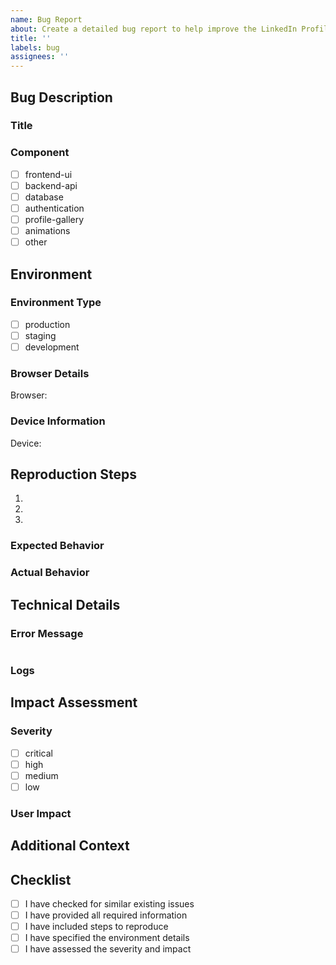 ```yaml
---
name: Bug Report
about: Create a detailed bug report to help improve the LinkedIn Profiles Gallery
title: ''
labels: bug
assignees: ''
---
```


## Bug Description
### Title
<!-- Provide a clear and concise description of the bug (minimum 10 characters) -->

### Component
<!-- Select the affected component -->
- [ ] frontend-ui
- [ ] backend-api
- [ ] database
- [ ] authentication
- [ ] profile-gallery
- [ ] animations
- [ ] other

## Environment
### Environment Type
<!-- Select the environment where the bug occurred -->
- [ ] production
- [ ] staging
- [ ] development

### Browser Details
<!-- If frontend issue, specify browser name and version -->
Browser: 

### Device Information
<!-- If relevant, specify device details -->
Device: 

## Reproduction Steps
<!-- Provide detailed steps to reproduce the issue (minimum 3 steps) -->
1. 
2. 
3. 

### Expected Behavior
<!-- Describe what should happen (minimum 20 characters) -->

### Actual Behavior
<!-- Describe what actually happens (minimum 20 characters) -->

## Technical Details
### Error Message
<!-- If applicable, provide the error message or stack trace -->
```console

```

### Logs
<!-- If applicable, attach relevant log files -->

## Impact Assessment
### Severity
<!-- Select the severity level -->
- [ ] critical
- [ ] high
- [ ] medium
- [ ] low

### User Impact
<!-- Describe how this bug affects users -->

## Additional Context
<!-- Add any other relevant context about the problem -->

## Checklist
<!-- Ensure all applicable items are checked before submitting -->
- [ ] I have checked for similar existing issues
- [ ] I have provided all required information
- [ ] I have included steps to reproduce
- [ ] I have specified the environment details
- [ ] I have assessed the severity and impact
